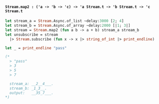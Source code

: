 #### `Stream.map2 : ('a -> 'b -> 'c) -> 'a Stream.t -> 'b Stream.t -> 'c Stream.t`

```ocaml
let stream_a = Stream.Async.of_list ~delay:3000 [2; 4]
let stream_b = Stream.Async.of_array ~delay:2000 [|1; 3|]
let stream = Stream.map2 (fun a b -> a + b) stream_a stream_b
let unsubscribe = stream
  |> Stream.subscribe (fun x -> x |> string_of_int |> print_endline)

let _ = print_endline "pass"

(*
  > "pass"
  > 3
  > 5
  > 7

  stream_a: __2__4___.
  stream_b: _1_3__.
  output:   __35_7___.
*)
```